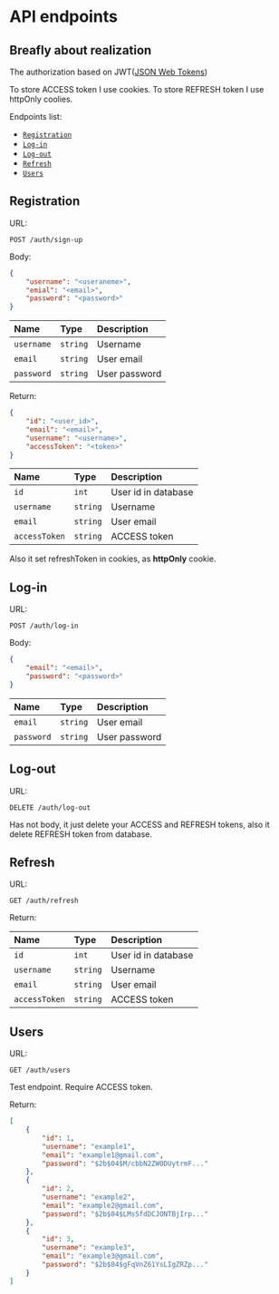 <!-- omit in toc -->
# **API endpoints**

## **Breafly about realization**

The authorization based on JWT([JSON Web Tokens](https://jwt.io/ "jwt.io"))

To store ACCESS token I use cookies.
To store REFRESH token I use httpOnly coolies.

Endpoints list:

- [`Registration`](#registration)
- [`Log-in`](#log-in)
- [`Log-out`](#log-out)
- [`Refresh`](#refresh)
- [`Users`](#users)

## **Registration**

URL:

```http
POST /auth/sign-up
```

Body:

```json
{
    "username": "<useraneme>",
    "emial": "<email>",
    "password": "<password>"
}
```

| Name | Type | Description |
| :--- | :--- | :--- |
| `username` | `string` | Username |
| `email` | `string` | User email |
| `password` | `string` | User password |

Return:

```json
{
    "id": "<user_id>",
    "email": "<email>",
    "username": "<username>",
    "accessToken": "<token>"
}
```

| Name | Type | Description |
| :--- | :--- | :--- |
| `id` | `int` | User id in database |
| `username` | `string` | Username |
| `email` | `string` | User email |
| `accessToken` | `string` | ACCESS token |

Also it set refreshToken in cookies, as **httpOnly** cookie.

## **Log-in**

URL:

```http
POST /auth/log-in
```

Body:

```json
{
    "email": "<email>",
    "password": "<password>"
}
```

| Name | Type | Description |
| :--- | :--- | :--- |
| `email` | `string` | User email |
| `password` | `string` | User password |

## **Log-out**

URL:

```http
DELETE /auth/log-out
```

Has not body, it just delete your ACCESS and REFRESH tokens, also it delete REFRESH token from database.

## **Refresh**

URL:

```http
GET /auth/refresh
```

Return:

| Name | Type | Description |
| :--- | :--- | :--- |
| `id` | `int` | User id in database |
| `username` | `string` | Username |
| `email` | `string` | User email |
| `accessToken` | `string` | ACCESS token |

## **Users**

URL:

```http
GET /auth/users
```

Test endpoint. Require ACCESS token.

Return:

```json
[
    {
        "id": 1,
        "username": "example1",
        "email": "example1@gmail.com",
        "password": "$2b$04$M/cbbN2ZW0DUytrmF..."
    },
    {
        "id": 2,
        "username": "example2",
        "email": "example2@gmail.com",
        "password": "$2b$04$LMsSfdDCJONTBjIrp..."
    },
    {
        "id": 3,
        "username": "example3",
        "email": "example3@gmail.com",
        "password": "$2b$04$gFqVnZ61YsLIgZRZp..."
    }
]
```
